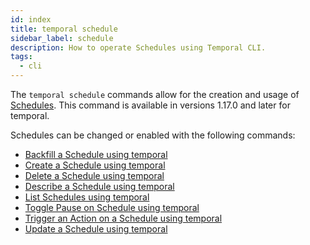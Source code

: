 ```yaml
---
id: index
title: temporal schedule
sidebar_label: schedule
description: How to operate Schedules using Temporal CLI.
tags:
  - cli
---
```


The `temporal schedule` commands allow for the creation and usage of [Schedules](/concepts/what-is-a-schedule).
This command is available in versions 1.17.0 and later for temporal.

Schedules can be changed or enabled with the following commands:

- [Backfill a Schedule using temporal](/temporal-cli/schedule#backfill)
- [Create a Schedule using temporal](/temporal-cli/schedule#create)
- [Delete a Schedule using temporal](/temporal-cli/schedule#delete)
- [Describe a Schedule using temporal](/temporal-cli/schedule#describe)
- [List Schedules using temporal](/temporal-cli/schedule#list)
- [Toggle Pause on Schedule using temporal](/temporal-cli/schedule#toggle)
- [Trigger an Action on a Schedule using temporal](/temporal-cli/schedule#trigger)
- [Update a Schedule using temporal](/temporal-cli/schedule#update)
